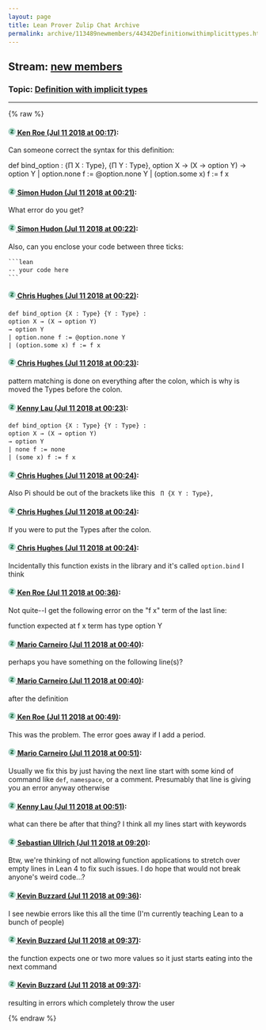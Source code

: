 ```yaml
---
layout: page
title: Lean Prover Zulip Chat Archive 
permalink: archive/113489newmembers/44342Definitionwithimplicittypes.html
---
```


## Stream: [new members](index.html)
### Topic: [Definition with implicit types](44342Definitionwithimplicittypes.html)

---


{% raw %}
#### [![Click to go to Zulip](../../assets/img/zulip2.png) Ken Roe (Jul 11 2018 at 00:17)](https://leanprover.zulipchat.com/#narrow/stream/113489-new%20members/topic/Definition%20with%20implicit%20types/near/129437343):
Can someone correct the syntax for this definition:

def bind_option : {Π X : Type}, {Π Y : Type},
                option X → (X → option Y)
                      → option Y
| option.none f := @option.none Y
| (option.some x) f := f x

#### [![Click to go to Zulip](../../assets/img/zulip2.png) Simon Hudon (Jul 11 2018 at 00:21)](https://leanprover.zulipchat.com/#narrow/stream/113489-new%20members/topic/Definition%20with%20implicit%20types/near/129437504):
What error do you get?

#### [![Click to go to Zulip](../../assets/img/zulip2.png) Simon Hudon (Jul 11 2018 at 00:22)](https://leanprover.zulipchat.com/#narrow/stream/113489-new%20members/topic/Definition%20with%20implicit%20types/near/129437545):
Also, can you enclose your code between three ticks: 

````
```lean
-- your code here
```
````

#### [![Click to go to Zulip](../../assets/img/zulip2.png) Chris Hughes (Jul 11 2018 at 00:22)](https://leanprover.zulipchat.com/#narrow/stream/113489-new%20members/topic/Definition%20with%20implicit%20types/near/129437565):
```lean
def bind_option {X : Type} {Y : Type} :
option X → (X → option Y)
→ option Y
| option.none f := @option.none Y
| (option.some x) f := f x
```

#### [![Click to go to Zulip](../../assets/img/zulip2.png) Chris Hughes (Jul 11 2018 at 00:23)](https://leanprover.zulipchat.com/#narrow/stream/113489-new%20members/topic/Definition%20with%20implicit%20types/near/129437580):
pattern matching is done on everything after the colon, which is why is moved the Types before the colon.

#### [![Click to go to Zulip](../../assets/img/zulip2.png) Kenny Lau (Jul 11 2018 at 00:23)](https://leanprover.zulipchat.com/#narrow/stream/113489-new%20members/topic/Definition%20with%20implicit%20types/near/129437585):
```lean
def bind_option {X : Type} {Y : Type} :
option X → (X → option Y)
→ option Y
| none f := none
| (some x) f := f x
```

#### [![Click to go to Zulip](../../assets/img/zulip2.png) Chris Hughes (Jul 11 2018 at 00:24)](https://leanprover.zulipchat.com/#narrow/stream/113489-new%20members/topic/Definition%20with%20implicit%20types/near/129437635):
Also Pi should be out of the brackets like this ` Π {X Y : Type},`

#### [![Click to go to Zulip](../../assets/img/zulip2.png) Chris Hughes (Jul 11 2018 at 00:24)](https://leanprover.zulipchat.com/#narrow/stream/113489-new%20members/topic/Definition%20with%20implicit%20types/near/129437641):
If you were to put the Types after the colon.

#### [![Click to go to Zulip](../../assets/img/zulip2.png) Chris Hughes (Jul 11 2018 at 00:24)](https://leanprover.zulipchat.com/#narrow/stream/113489-new%20members/topic/Definition%20with%20implicit%20types/near/129437648):
Incidentally this function exists in the library and it's called `option.bind` I think

#### [![Click to go to Zulip](../../assets/img/zulip2.png) Ken Roe (Jul 11 2018 at 00:36)](https://leanprover.zulipchat.com/#narrow/stream/113489-new%20members/topic/Definition%20with%20implicit%20types/near/129438139):
Not quite--I get the following error on the "f x" term of the last line:

function expected at
  f x
term has type
  option Y

#### [![Click to go to Zulip](../../assets/img/zulip2.png) Mario Carneiro (Jul 11 2018 at 00:40)](https://leanprover.zulipchat.com/#narrow/stream/113489-new%20members/topic/Definition%20with%20implicit%20types/near/129438270):
perhaps you have something on the following line(s)?

#### [![Click to go to Zulip](../../assets/img/zulip2.png) Mario Carneiro (Jul 11 2018 at 00:40)](https://leanprover.zulipchat.com/#narrow/stream/113489-new%20members/topic/Definition%20with%20implicit%20types/near/129438273):
after the definition

#### [![Click to go to Zulip](../../assets/img/zulip2.png) Ken Roe (Jul 11 2018 at 00:49)](https://leanprover.zulipchat.com/#narrow/stream/113489-new%20members/topic/Definition%20with%20implicit%20types/near/129438577):
This was the problem.  The error goes away if I add a period.

#### [![Click to go to Zulip](../../assets/img/zulip2.png) Mario Carneiro (Jul 11 2018 at 00:51)](https://leanprover.zulipchat.com/#narrow/stream/113489-new%20members/topic/Definition%20with%20implicit%20types/near/129438647):
Usually we fix this by just having the next line start with some kind of command like `def`, `namespace`, or a comment. Presumably that line is giving you an error anyway otherwise

#### [![Click to go to Zulip](../../assets/img/zulip2.png) Kenny Lau (Jul 11 2018 at 00:51)](https://leanprover.zulipchat.com/#narrow/stream/113489-new%20members/topic/Definition%20with%20implicit%20types/near/129438654):
what can there be after that thing? I think all my lines start with keywords

#### [![Click to go to Zulip](../../assets/img/zulip2.png) Sebastian Ullrich (Jul 11 2018 at 09:20)](https://leanprover.zulipchat.com/#narrow/stream/113489-new%20members/topic/Definition%20with%20implicit%20types/near/129456152):
Btw, we're thinking of not allowing function applications to stretch over empty lines in Lean 4 to fix such issues. I do hope that would not break anyone's weird code...?

#### [![Click to go to Zulip](../../assets/img/zulip2.png) Kevin Buzzard (Jul 11 2018 at 09:36)](https://leanprover.zulipchat.com/#narrow/stream/113489-new%20members/topic/Definition%20with%20implicit%20types/near/129456661):
I see newbie errors like this all the time (I'm currently teaching Lean to a bunch of people)

#### [![Click to go to Zulip](../../assets/img/zulip2.png) Kevin Buzzard (Jul 11 2018 at 09:37)](https://leanprover.zulipchat.com/#narrow/stream/113489-new%20members/topic/Definition%20with%20implicit%20types/near/129456667):
the function expects one or two more values so it just starts eating into the next command

#### [![Click to go to Zulip](../../assets/img/zulip2.png) Kevin Buzzard (Jul 11 2018 at 09:37)](https://leanprover.zulipchat.com/#narrow/stream/113489-new%20members/topic/Definition%20with%20implicit%20types/near/129456671):
resulting in errors which completely throw the user


{% endraw %}
